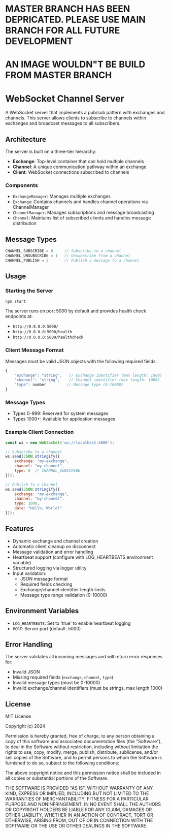  <h1> MASTER BRANCH HAS BEEN DEPRICATED. PLEASE USE MAIN BRANCH FOR ALL FUTURE DEVELOPMENT</h1>
 <h1> AN IMAGE WOULDN"T BE BUILD FROM MASTER BRANCH</h1>

# WebSocket Channel Server

A WebSocket server that implements a pub/sub pattern with exchanges and channels. This server allows clients to subscribe to channels within exchanges and broadcast messages to all subscribers.

## Architecture

The server is built on a three-tier hierarchy:
- **Exchange**: Top-level container that can hold multiple channels
- **Channel**: A unique communication pathway within an exchange
- **Client**: WebSocket connections subscribed to channels

### Components

- `ExchangeManager`: Manages multiple exchanges
- `Exchange`: Contains channels and handles channel operations via ChannelManager
- `ChannelManager`: Manages subscriptions and message broadcasting
- `Channel`: Maintains list of subscribed clients and handles message distribution

## Message Types

```javascript
CHANNEL_SUBSCRIBE = 0     // Subscribe to a channel
CHANNEL_UNSUBSCRIBE = 1   // Unsubscribe from a channel
CHANNEL_PUBLISH = 2       // Publish a message to a channel
```

## Usage

### Starting the Server

```bash
npm start
```

The server runs on port 5000 by default and provides health check endpoints at:
- `http://0.0.0.0:5000/`
- `http://0.0.0.0:5000/health`
- `http://0.0.0.0:5000/healthcheck`

### Client Message Format

Messages must be valid JSON objects with the following required fields:

```javascript
{
    "exchange": "string",   // Exchange identifier (max length: 1000)
    "channel": "string",    // Channel identifier (max length: 1000)
    "type": number         // Message type (0-10000)
}
```

### Message Types
- Types 0-999: Reserved for system messages
- Types 1000+: Available for application messages

### Example Client Connection

```javascript
const ws = new WebSocket('ws://localhost:5000');

// Subscribe to a channel
ws.send(JSON.stringify({
    exchange: "my-exchange",
    channel: "my-channel",
    type: 0  // CHANNEL_SUBSCRIBE
}));

// Publish to a channel
ws.send(JSON.stringify({
    exchange: "my-exchange",
    channel: "my-channel",
    type: 1000,
    data: "Hello, World!"
}));
```

## Features

- Dynamic exchange and channel creation
- Automatic client cleanup on disconnect
- Message validation and error handling
- Heartbeat support (configure with LOG_HEARTBEATS environment variable)
- Structured logging via logger utility
- Input validation:
  - JSON message format
  - Required fields checking
  - Exchange/channel identifier length limits
  - Message type range validation (0-10000)

## Environment Variables

- `LOG_HEARTBEATS`: Set to 'true' to enable heartbeat logging
- `PORT`: Server port (default: 5000)

## Error Handling

The server validates all incoming messages and will return error responses for:
- Invalid JSON
- Missing required fields (`exchange`, `channel`, `type`)
- Invalid message types (must be 0-10000)
- Invalid exchange/channel identifiers (must be strings, max length 1000)

## License

MIT License

Copyright (c) 2024

Permission is hereby granted, free of charge, to any person obtaining a copy
of this software and associated documentation files (the "Software"), to deal
in the Software without restriction, including without limitation the rights
to use, copy, modify, merge, publish, distribute, sublicense, and/or sell
copies of the Software, and to permit persons to whom the Software is
furnished to do so, subject to the following conditions:

The above copyright notice and this permission notice shall be included in all
copies or substantial portions of the Software.

THE SOFTWARE IS PROVIDED "AS IS", WITHOUT WARRANTY OF ANY KIND, EXPRESS OR
IMPLIED, INCLUDING BUT NOT LIMITED TO THE WARRANTIES OF MERCHANTABILITY,
FITNESS FOR A PARTICULAR PURPOSE AND NONINFRINGEMENT. IN NO EVENT SHALL THE
AUTHORS OR COPYRIGHT HOLDERS BE LIABLE FOR ANY CLAIM, DAMAGES OR OTHER
LIABILITY, WHETHER IN AN ACTION OF CONTRACT, TORT OR OTHERWISE, ARISING FROM,
OUT OF OR IN CONNECTION WITH THE SOFTWARE OR THE USE OR OTHER DEALINGS IN THE
SOFTWARE.
